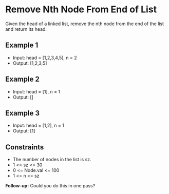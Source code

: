 # Remove Nth Node From End of List

Given the head of a linked list, remove the nth node from the end of the list and return its head.

## Example 1

- Input: head = [1,2,3,4,5], n = 2
- Output: [1,2,3,5]

## Example 2

- Input: head = [1], n = 1
- Output: []

## Example 3

- Input: head = [1,2], n = 1
- Output: [1]

## Constraints

- The number of nodes in the list is sz.
- 1 <= sz <= 30
- 0 <= Node.val <= 100
- 1 <= n <= sz

**Follow-up:** Could you do this in one pass?
